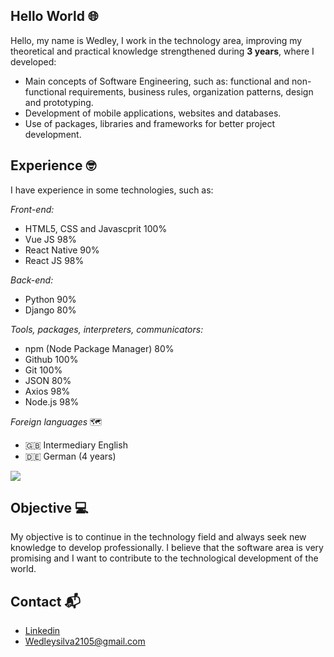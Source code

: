 ## Hello World 🌐

Hello, my name is Wedley, I work in the technology area, improving my theoretical and practical knowledge strengthened during **3 years**, where I developed:

- Main concepts of Software Engineering, such as: functional and non-functional requirements, business rules, organization patterns, design and prototyping.
- Development of mobile applications, websites and databases.
- Use of packages, libraries and frameworks for better project development.


## Experience 🤓
I have experience in some technologies, such as:

*Front-end:*
- HTML5, CSS and Javascprit 100%
- Vue JS 98%
- React Native 90%
- React JS 98%

*Back-end:*
- Python 90%
- Django 80%

*Tools, packages, interpreters, communicators:* 
- npm (Node Package Manager) 80%
- Github 100%
- Git 100%
- JSON 80%
- Axios 98%
- Node.js 98%

*Foreign languages* 🗺
- 🇬🇧 Intermediary English
- 🇩🇪 German (4 years)

<img src="https://github-readme-stats.vercel.app/api?username=WedleySilva&hide=contribs,prs,issues,stars&hide_rank=true&include_all_commits=true" />

## Objective 💻

My objective is to continue in the technology field and always seek new knowledge to develop professionally. I believe that the software area is very promising and I want to contribute to the technological development of the world.

## Contact 📬
- [Linkedin](https://www.linkedin.com/in/wedley-silva-809104247/)
- Wedleysilva2105@gmail.com
